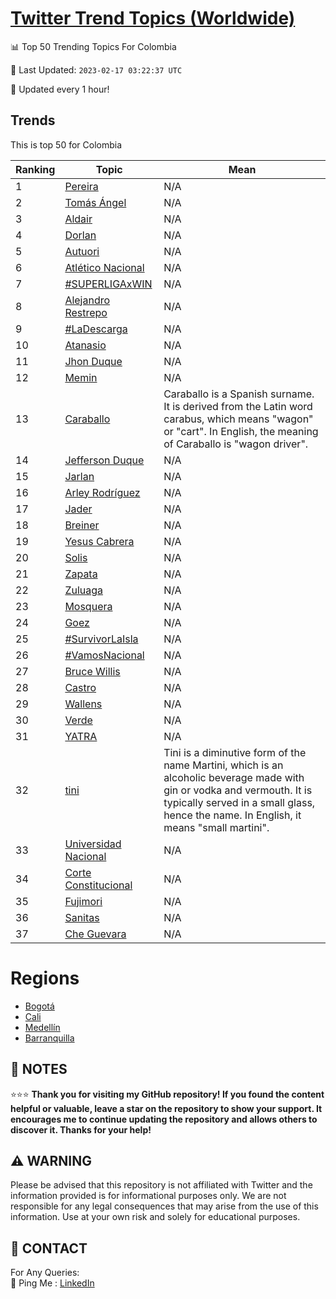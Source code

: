 [Twitter Trend Topics (Worldwide)](https://github.com/ErcinDedeoglu/Twitter-Trend-Topics)
==========


📊 Top 50 Trending Topics For Colombia

📆 Last Updated: `2023-02-17 03:22:37 UTC`

🔧 Updated every 1 hour!


## Trends

This is top 50 for Colombia

| Ranking | Topic | Mean |
| ------- | ------------ | ------------ |
| 1 | [Pereira](http://twitter.com/search?q=Pereira) | N/A |
| 2 | [Tomás Ángel](http://twitter.com/search?q=Tom%c3%a1s+%c3%81ngel) | N/A |
| 3 | [Aldair](http://twitter.com/search?q=Aldair) | N/A |
| 4 | [Dorlan](http://twitter.com/search?q=Dorlan) | N/A |
| 5 | [Autuori](http://twitter.com/search?q=Autuori) | N/A |
| 6 | [Atlético Nacional](http://twitter.com/search?q=Atl%c3%a9tico+Nacional) | N/A |
| 7 | [#SUPERLIGAxWIN](http://twitter.com/search?q=%23SUPERLIGAxWIN) | N/A |
| 8 | [Alejandro Restrepo](http://twitter.com/search?q=Alejandro+Restrepo) | N/A |
| 9 | [#LaDescarga](http://twitter.com/search?q=%23LaDescarga) | N/A |
| 10 | [Atanasio](http://twitter.com/search?q=Atanasio) | N/A |
| 11 | [Jhon Duque](http://twitter.com/search?q=Jhon+Duque) | N/A |
| 12 | [Memin](http://twitter.com/search?q=Memin) | N/A |
| 13 | [Caraballo](http://twitter.com/search?q=Caraballo) | Caraballo is a Spanish surname. It is derived from the Latin word carabus, which means "wagon" or "cart". In English, the meaning of Caraballo is "wagon driver". |
| 14 | [Jefferson Duque](http://twitter.com/search?q=Jefferson+Duque) | N/A |
| 15 | [Jarlan](http://twitter.com/search?q=Jarlan) | N/A |
| 16 | [Arley Rodríguez](http://twitter.com/search?q=Arley+Rodr%c3%adguez) | N/A |
| 17 | [Jader](http://twitter.com/search?q=Jader) | N/A |
| 18 | [Breiner](http://twitter.com/search?q=Breiner) | N/A |
| 19 | [Yesus Cabrera](http://twitter.com/search?q=Yesus+Cabrera) | N/A |
| 20 | [Solis](http://twitter.com/search?q=Solis) | N/A |
| 21 | [Zapata](http://twitter.com/search?q=Zapata) | N/A |
| 22 | [Zuluaga](http://twitter.com/search?q=Zuluaga) | N/A |
| 23 | [Mosquera](http://twitter.com/search?q=Mosquera) | N/A |
| 24 | [Goez](http://twitter.com/search?q=Goez) | N/A |
| 25 | [#SurvivorLaIsla](http://twitter.com/search?q=%23SurvivorLaIsla) | N/A |
| 26 | [#VamosNacional](http://twitter.com/search?q=%23VamosNacional) | N/A |
| 27 | [Bruce Willis](http://twitter.com/search?q=Bruce+Willis) | N/A |
| 28 | [Castro](http://twitter.com/search?q=Castro) | N/A |
| 29 | [Wallens](http://twitter.com/search?q=Wallens) | N/A |
| 30 | [Verde](http://twitter.com/search?q=Verde) | N/A |
| 31 | [YATRA](http://twitter.com/search?q=YATRA) | N/A |
| 32 | [tini](http://twitter.com/search?q=tini) | Tini is a diminutive form of the name Martini, which is an alcoholic beverage made with gin or vodka and vermouth. It is typically served in a small glass, hence the name. In English, it means "small martini". |
| 33 | [Universidad Nacional](http://twitter.com/search?q=Universidad+Nacional) | N/A |
| 34 | [Corte Constitucional](http://twitter.com/search?q=Corte+Constitucional) | N/A |
| 35 | [Fujimori](http://twitter.com/search?q=Fujimori) | N/A |
| 36 | [Sanitas](http://twitter.com/search?q=Sanitas) | N/A |
| 37 | [Che Guevara](http://twitter.com/search?q=Che+Guevara) | N/A |



# Regions

* [Bogotá](</Colombia/Bogotá.md>)
* [Cali](</Colombia/Cali.md>)
* [Medellín](</Colombia/Medellín.md>)
* [Barranquilla](</Colombia/Barranquilla.md>)



## 📝 NOTES

⭐⭐⭐ **Thank you for visiting my GitHub repository! If you found the content helpful or valuable, leave a star on the repository to show your support. It encourages me to continue updating the repository and allows others to discover it. Thanks for your help!**


## ⚠️ WARNING

Please be advised that this repository is not affiliated with Twitter and the information provided is for informational purposes only. We are not responsible for any legal consequences that may arise from the use of this information. Use at your own risk and solely for educational purposes.


## 📨 CONTACT

 For Any Queries:  
            🏓 Ping Me : [LinkedIn](https://www.linkedin.com/in/ercindedeoglu/)
